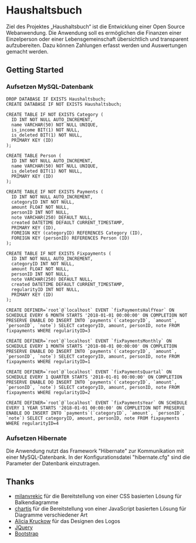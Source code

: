 # Haushaltsbuch
Ziel des Projektes „Haushaltsbuch“ ist die Entwicklung einer Open Source Webanwendung. Die Anwendung soll es ermöglichen die Finanzen einer Einzelperson oder einer Lebensgemeinschaft übersichtlich und transparent aufzubereiten. Dazu können Zahlungen erfasst werden und Auswertungen gemacht werden.
## Getting Started
### Aufsetzen MySQL-Datenbank
```
DROP DATABASE IF EXISTS Haushaltsbuch;
CREATE DATABASE IF NOT EXISTS Haushaltsbuch;

CREATE TABLE IF NOT EXISTS Category (
  ID INT NOT NULL AUTO_INCREMENT,
  name VARCHAR(50) NOT NULL UNIQUE,
  is_income BIT(1) NOT NULL,
  is_deleted BIT(1) NOT NULL,
  PRIMARY KEY (ID)
);

CREATE TABLE Person (
  ID INT NOT NULL AUTO_INCREMENT,
  name VARCHAR(50) NOT NULL UNIQUE,
  is_deleted BIT(1) NOT NULL,
  PRIMARY KEY (ID)
);

CREATE TABLE IF NOT EXISTS Payments (
  ID INT NOT NULL AUTO_INCREMENT,
  categoryID INT NOT NULL,
  amount FLOAT NOT NULL,
  personID INT NOT NULL,
  note VARCHAR(250) DEFAULT NULL,
  created DATETIME DEFAULT CURRENT_TIMESTAMP,
  PRIMARY KEY (ID),
  FOREIGN KEY (categoryID) REFERENCES Category (ID),
  FOREIGN KEY (personID) REFERENCES Person (ID)
); 

CREATE TABLE IF NOT EXISTS Fixpayments (
  ID INT NOT NULL AUTO_INCREMENT,
  categoryID INT NOT NULL,
  amount FLOAT NOT NULL,
  personID INT NOT NULL,
  note VARCHAR(250) DEFAULT NULL,
  created DATETIME DEFAULT CURRENT_TIMESTAMP,
  regularityID INT NOT NULL,
  PRIMARY KEY (ID)
);

CREATE DEFINER=`root`@`localhost` EVENT `fixPaymentsHalfYear` ON SCHEDULE EVERY 6 MONTH STARTS '2018-01-01 00:00:00' ON COMPLETION NOT PRESERVE ENABLE DO INSERT INTO `payments`(`categoryID`, `amount`, `personID`, `note`) SELECT categoryID, amount, personID, note FROM fixpayments WHERE regularityID=3

CREATE DEFINER=`root`@`localhost` EVENT `fixPaymentsMonthly` ON SCHEDULE EVERY 1 MONTH STARTS '2018-08-01 00:00:00' ON COMPLETION PRESERVE ENABLE DO INSERT INTO `payments`(`categoryID`, `amount`, `personID`, `note`) SELECT categoryID, amount, personID, note FROM fixpayments WHERE regularityID=1

CREATE DEFINER=`root`@`localhost` EVENT `fixPaymentsQuartal` ON SCHEDULE EVERY 1 QUARTER STARTS '2018-01-01 00:00:00' ON COMPLETION PRESERVE ENABLE DO INSERT INTO `payments`(`categoryID`, `amount`, `personID`, `note`) SELECT categoryID, amount, personID, note FROM fixpayments WHERE regularityID=2

CREATE DEFINER=`root`@`localhost` EVENT `fixPaymentsYear` ON SCHEDULE EVERY 1 YEAR STARTS '2018-01-01 00:00:00' ON COMPLETION NOT PRESERVE ENABLE DO INSERT INTO `payments`(`categoryID`, `amount`, `personID`, `note`) SELECT categoryID, amount, personID, note FROM fixpayments WHERE regularityID=4
```

### Aufsetzen Hibernate
Die Anwendung nutzt das Framework "Hibernate" zur Kommunikation mit einer MySQL-Datenbank. In der Konfigurationsdatei "hibernate.cfg" sind die Parameter der Datenbank einzutragen.
## Thanks
* [milanvrekic](https://github.com/milanvrekic/CSS3-Bar-Graphs) für die Bereitstellung von einer CSS basierten Lösung für Balkendiagramme
* [chartjs](https://github.com/chartjs/Chart.js) für die Bereitstellung von einer JavaScript basierten Lösung für Diagramme verschiedener Art
* [Alicia Kruckow](http://aliciakruckow.com/) für das Designen des Logos
* [JQuery](https://github.com/jquery/jquery)
* [Bootstrap](https://github.com/twbs/bootstrap)
